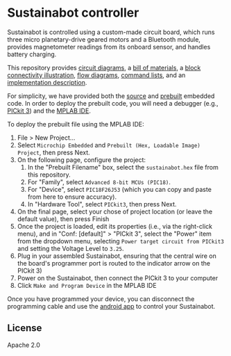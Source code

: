 # Sustainabot controller
Sustainabot is controlled using a custom-made circuit board, which runs three micro planetary-drive geared motors and a Bluetooth module, provides magnetometer readings from its onboard sensor, and handles battery charging.

This repository provides [circuit diagrams](), a [bill of materials](), a [block connectivity illustration](), [flow diagrams](), [command lists](), and an [implementation description]().

For simplicity, we have provided both the [source](sustainabot.bas) and [prebuilt](sustainabot.hex) embedded code. In order to deploy the prebuilt code, you will need a debugger (e.g., [PICkit 3](https://www.microchip.com/DevelopmentTools/ProductDetails/pg164130)) and the [MPLAB IDE](https://www.microchip.com/mplab/mplab-x-ide).

To deploy the prebuilt file using the MPLAB IDE:
1. File > New Project…
2. Select `Microchip Embedded` and `Prebuilt (Hex, Loadable Image) Project`, then press Next.
3. On the following page, configure the project:
    1. In the "Prebuilt Filename" box, select the `sustainabot.hex` file from this repository.
    2. For "Family", select `Advanced 8-bit MCUs (PIC18)`.
    3. For "Device", select `PIC18F26J53` (which you can copy and paste from here to ensure accuracy).
    4. In "Hardware Tool", select `PICkit3`, then press Next.
4. On the final page, select your chose of project location (or leave the default value), then press Finish
5. Once the project is loaded, edit its properties (i.e., via the right-click menu), and in "Conf: [default]" > "PICkit 3", select the "Power" item from the dropdown menu, selecting `Power target circuit from PICkit3` and setting the Voltage Level to `3.25`.
6. Plug in your assembled Sustainabot, ensuring that the central wire on the board's programmer port is routed to the indicator arrow on the PICkit 3)
7. Power on the Sustainabot, then connect the PICkit 3 to your computer
8. Click `Make and Program Device` in the MPLAB IDE

Once you have programmed your device, you can disconnect the programming cable and use the [android app](../../sustainabot-android) to control your Sustainabot.

## License
Apache 2.0
